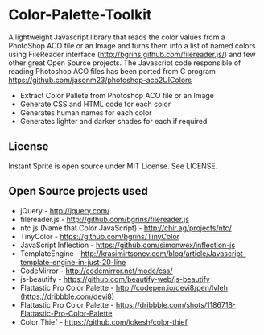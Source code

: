 # Color-Palette-Toolkit

A lightweight Javascript library that reads the color values from a PhotoShop ACO file or an Image and turns them into a list of named colors using FileReader interface (http://bgrins.github.com/filereader.js/) and few other great Open Source projects. The Javascript code responsible of reading Photoshop ACO files has been ported from C program 
https://github.com/jasonm23/photoshop-aco2UIColors
 
* Extract Color Pallete from Photoshop ACO file or an Image
* Generate CSS and HTML code for each color
* Generates human names for each color
* Generates lighter and darker shades for each if required

## License
Instant Sprite is open source under MIT License.  See LICENSE.

## Open Source projects used
* jQuery - http://jquery.com/
* filereader.js - http://github.com/bgrins/filereader.js
* ntc js (Name that Color JavaScript) - http://chir.ag/projects/ntc/
* TinyColor - https://github.com/bgrins/TinyColor
* JavaScript Inflection - https://github.com/simonwex/inflection-js
* TemplateEngine - http://krasimirtsonev.com/blog/article/Javascript-template-engine-in-just-20-line
* CodeMirror - http://codemirror.net/mode/css/
* js-beautify - https://github.com/beautify-web/js-beautify
* Flattastic Pro Color Palette - http://codepen.io/devi8/pen/lvIeh (https://dribbble.com/devi8) 
* Flattastic Pro Color Palette - https://dribbble.com/shots/1186718-Flattastic-Pro-Color-Palette
* Color Thief - https://github.com/lokesh/color-thief